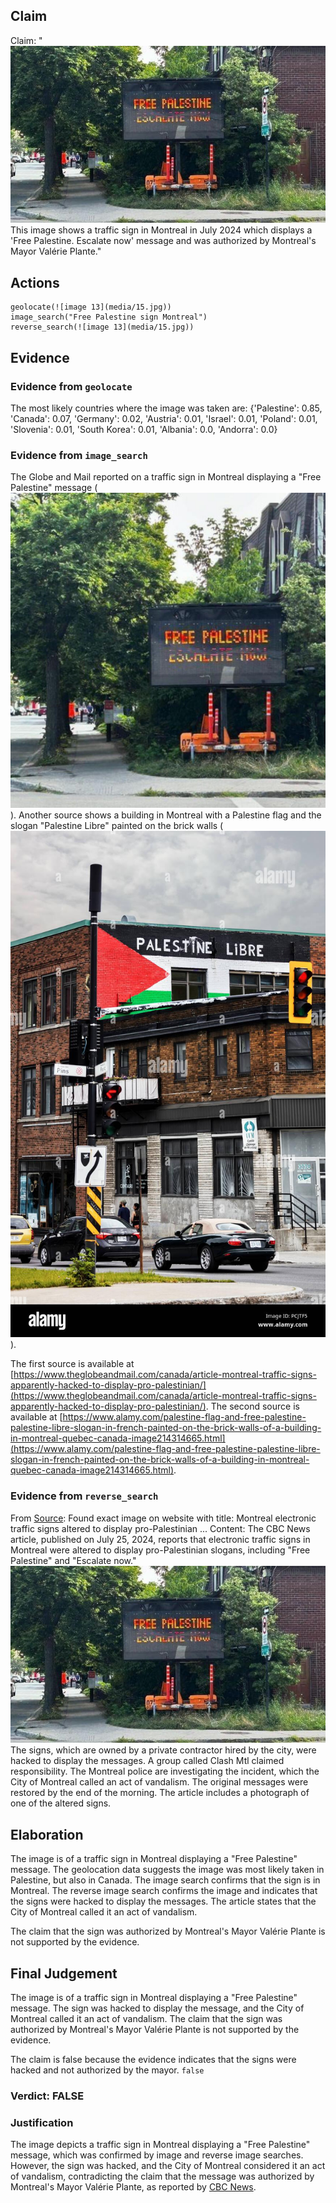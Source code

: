 ## Claim
Claim: "![image 13](media/15.jpg) This image shows a traffic sign in Montreal in July 2024 which displays a 'Free Palestine. Escalate now' message and was authorized by Montreal's Mayor Valérie Plante."

## Actions
```
geolocate(![image 13](media/15.jpg))
image_search("Free Palestine sign Montreal")
reverse_search(![image 13](media/15.jpg))
```

## Evidence
### Evidence from `geolocate`
The most likely countries where the image was taken are: {'Palestine': 0.85, 'Canada': 0.07, 'Germany': 0.02, 'Austria': 0.01, 'Israel': 0.01, 'Poland': 0.01, 'Slovenia': 0.01, 'South Korea': 0.01, 'Albania': 0.0, 'Andorra': 0.0}

### Evidence from `image_search`
The Globe and Mail reported on a traffic sign in Montreal displaying a "Free Palestine" message (![image 7473](media/2025-08-29_21-54-1756504459-156325.jpg)). Another source shows a building in Montreal with a Palestine flag and the slogan "Palestine Libre" painted on the brick walls (![image 7474](media/2025-08-29_21-54-1756504459-360075.jpg)).

The first source is available at [https://www.theglobeandmail.com/canada/article-montreal-traffic-signs-apparently-hacked-to-display-pro-palestinian/](https://www.theglobeandmail.com/canada/article-montreal-traffic-signs-apparently-hacked-to-display-pro-palestinian/). The second source is available at [https://www.alamy.com/palestine-flag-and-free-palestine-palestine-libre-slogan-in-french-painted-on-the-brick-walls-of-a-building-in-montreal-quebec-canada-image214314665.html](https://www.alamy.com/palestine-flag-and-free-palestine-palestine-libre-slogan-in-french-painted-on-the-brick-walls-of-a-building-in-montreal-quebec-canada-image214314665.html).


### Evidence from `reverse_search`
From [Source](https://www.cbc.ca/news/canada/montreal/montreal-traffic-signs-pro-palestinian-slogans-1.7274809): Found exact image on website with title: Montreal electronic traffic signs altered to display pro-Palestinian ...
Content: The CBC News article, published on July 25, 2024, reports that electronic traffic signs in Montreal were altered to display pro-Palestinian slogans, including "Free Palestine" and "Escalate now." ![image 13](media/15.jpg) The signs, which are owned by a private contractor hired by the city, were hacked to display the messages. A group called Clash Mtl claimed responsibility. The Montreal police are investigating the incident, which the City of Montreal called an act of vandalism. The original messages were restored by the end of the morning. The article includes a photograph of one of the altered signs.


## Elaboration
The image is of a traffic sign in Montreal displaying a "Free Palestine" message. The geolocation data suggests the image was most likely taken in Palestine, but also in Canada. The image search confirms that the sign is in Montreal. The reverse image search confirms the image and indicates that the signs were hacked to display the messages. The article states that the City of Montreal called it an act of vandalism.

The claim that the sign was authorized by Montreal's Mayor Valérie Plante is not supported by the evidence.


## Final Judgement
The image is of a traffic sign in Montreal displaying a "Free Palestine" message. The sign was hacked to display the message, and the City of Montreal called it an act of vandalism. The claim that the sign was authorized by Montreal's Mayor Valérie Plante is not supported by the evidence.

The claim is false because the evidence indicates that the signs were hacked and not authorized by the mayor. `false`

### Verdict: FALSE

### Justification
The image depicts a traffic sign in Montreal displaying a "Free Palestine" message, which was confirmed by image and reverse image searches. However, the sign was hacked, and the City of Montreal considered it an act of vandalism, contradicting the claim that the message was authorized by Montreal's Mayor Valérie Plante, as reported by [CBC News](https://www.cbc.ca/news/canada/montreal/montreal-traffic-signs-pro-palestinian-slogans-1.7274809).
